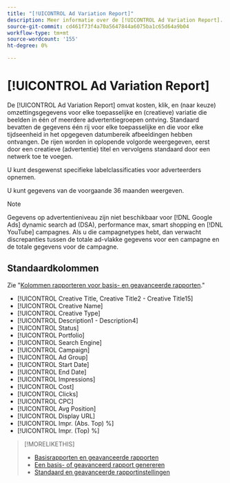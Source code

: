 ```yaml
---
title: "[!UICONTROL Ad Variation Report]"
description: Meer informatie over de [!UICONTROL Ad Variation Report].
source-git-commit: cd461f73f4a70a5647844a6075ba1c65d64a9b04
workflow-type: tm+mt
source-wordcount: '155'
ht-degree: 0%

---
```


# [!UICONTROL Ad Variation Report]

De [!UICONTROL Ad Variation Report] omvat kosten, klik, en (naar keuze) omzettingsgegevens voor elke toepasselijke en (creatieve) variatie die beelden in één of meerdere advertentiegroepen ontving. Standaard bevatten de gegevens één rij voor elke toepasselijke en die voor elke tijdseenheid in het opgegeven datumbereik afbeeldingen hebben ontvangen. De rijen worden in oplopende volgorde weergegeven, eerst door een creatieve (advertentie) titel en vervolgens standaard door een netwerk toe te voegen.

U kunt desgewenst specifieke labelclassificaties voor adverteerders opnemen.

U kunt gegevens van de voorgaande 36 maanden weergeven.

>[!NOTE]
>
>Gegevens op advertentieniveau zijn niet beschikbaar voor [!DNL Google Ads] dynamic search ad (DSA), performance max, smart shopping en [!DNL YouTube] campagnes. Als u die campagnetypes hebt, dan verwacht discrepanties tussen de totale ad-vlakke gegevens voor een campagne en de totale gegevens voor de campagne.

## Standaardkolommen

Zie &quot;[Kolommen rapporteren voor basis- en geavanceerde rapporten](basic-advanced-report-columns.md).&quot;

* [!UICONTROL Creative Title, Creative Title2 - Creative Title15]
* [!UICONTROL Creative Name]
* [!UICONTROL Creative Type]
* [!UICONTROL Description1 - Description4]
* [!UICONTROL Status]
* [!UICONTROL Portfolio]
* [!UICONTROL Search Engine]
* [!UICONTROL Campaign]
* [!UICONTROL Ad Group]
* [!UICONTROL Start Date]
* [!UICONTROL End Date]
* [!UICONTROL Impressions]
* [!UICONTROL Cost]
* [!UICONTROL Clicks]
* [!UICONTROL CPC]
* [!UICONTROL Avg Position]
* [!UICONTROL Display URL]
* [!UICONTROL Impr. (Abs. Top) %]
* [!UICONTROL Impr. (Top) %]

>[!MORELIKETHIS]
>
>* [Basisrapporten en geavanceerde rapporten](basic-advanced-report-about.md)
>* [Een basis- of geavanceerd rapport genereren](basic-advanced-report-generate.md)
>* [Standaard en geavanceerde rapportinstellingen](basic-advanced-report-settings.md)

